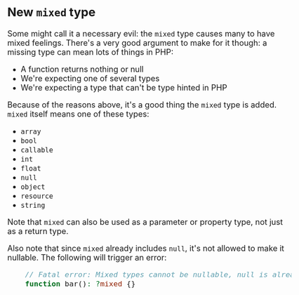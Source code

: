 <body style="font-size: large">

## New `mixed` type

Some might call it a necessary evil: the `mixed` type causes many to
have mixed feelings. There's a very good argument to make for it though:
a missing type can mean lots of things in PHP:

- A function returns nothing or null
- We're expecting one of several types
- We're expecting a type that can't be type hinted in PHP

Because of the reasons above, it's a good thing the `mixed` type is
added. `mixed` itself means one of these types:

- `array`
- `bool`
- `callable`
- `int`
- `float`
- `null`
- `object`
- `resource`
- `string`

Note that `mixed` can also be used as a parameter or property type, not
just as a return type.

Also note that since `mixed` already includes `null`, it's not allowed
to make it nullable. The following will trigger an error:

````php
    // Fatal error: Mixed types cannot be nullable, null is already part of the mixed type.
    function bar(): ?mixed {}